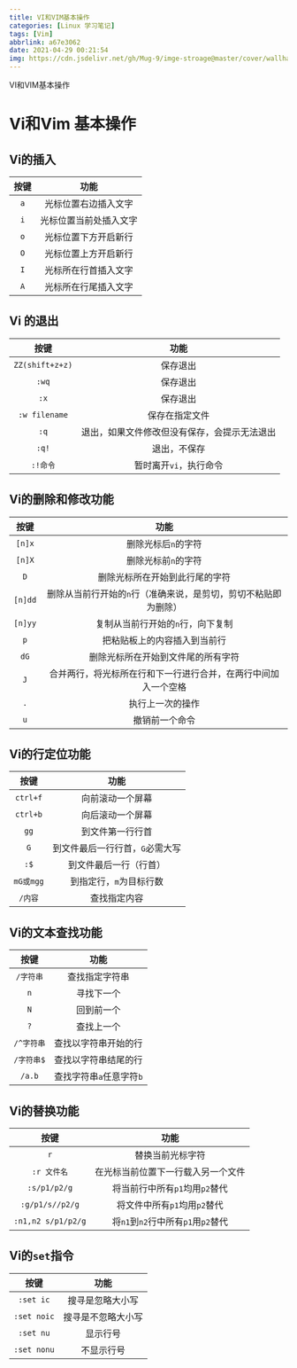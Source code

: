 ```yaml
---
title: VI和VIM基本操作
categories: [Linux 学习笔记]
tags: [Vim]
abbrlink: a67e3062
date: 2021-04-29 00:21:54
img: https://cdn.jsdelivr.net/gh/Mug-9/imge-stroage@master/cover/wallhaven-o3gmw9.2q0klcmfizw0.png
---
```


VI和VIM基本操作

<!-- less-->

# Vi和Vim 基本操作

## Vi的插入

| 按键 |          功能          |
| :--: | :--------------------: |
| `a`  |  光标位置右边插入文字  |
| `i`  | 光标位置当前处插入文字 |
| `o`  |  光标位置下方开启新行  |
| `O`  |  光标位置上方开启新行  |
| `I`  |  光标所在行首插入文字  |
| `A`  |  光标所在行尾插入文字  |

## Vi 的退出

|      按键       |                     功能                     |
| :-------------: | :------------------------------------------: |
| `ZZ(shift+z+z)` |                   保存退出                   |
|      `:wq`      |                   保存退出                   |
|      `:x`       |                   保存退出                   |
|  `:w filename`  |                保存在指定文件                |
|      `:q`       | 退出，如果文件修改但没有保存，会提示无法退出 |
|      `:q!`      |                 退出，不保存                 |
|    `:!命令`     |            暂时离开`vi`，执行命令            |

## Vi的删除和修改功能

|  按键   |                             功能                             |
| :-----: | :----------------------------------------------------------: |
| `[n]x`  |                     删除光标后`n`的字符                      |
| `[n]X`  |                     删除光标前`n`的字符                      |
|   `D`   |                删除光标所在开始到此行尾的字符                |
| `[n]dd` | 删除从当前行开始的`n`行（准确来说，是剪切，剪切不粘贴即为删除） |
| `[n]yy` |              复制从当前行开始的`n`行，向下复制               |
|   `p`   |                 把粘贴板上的内容插入到当前行                 |
|  `dG`   |              删除光标所在开始到文件尾的所有字符              |
|   `J`   | 合并两行，将光标所在行和下一行进行合并，在两行中间加入一个空格 |
|   `.`   |                       执行上一次的操作                       |
|   `u`   |                        撤销前一个命令                        |

##   Vi的行定位功能

|   按键    |              功能               |
| :-------: | :-----------------------------: |
| `ctrl+f`  |        向前滚动一个屏幕         |
| `ctrl+b`  |        向后滚动一个屏幕         |
|   `gg`    |        到文件第一行行首         |
|    `G`    | 到文件最后一行行首，`G`必需大写 |
|   `:$`    |     到文件最后一行（行首）      |
| `mG或mgg` |     到指定行，`m`为目标行数     |
|  `/内容`  |          查找指定内容           |

## Vi的文本查找功能

|    按键    |           功能           |
| :--------: | :----------------------: |
| `/字符串`  |      查找指定字符串      |
|    `n`     |        寻找下一个        |
|    `N`     |        回到前一个        |
|    `?`     |        查找上一个        |
| `/^字符串` |   查找以字符串开始的行   |
| `/字符串$` |   查找以字符串结尾的行   |
|   `/a.b`   | 查找字符串`a`任意字符`b` |

## Vi的替换功能

|        按键        |                功能                |
| :----------------: | :--------------------------------: |
|        `r`         |          替换当前光标字符          |
|    `:r 文件名`     | 在光标当前位置下一行载入另一个文件 |
|    `:s/p1/p2/g`    |   将当前行中所有`p1`均用`p2`替代   |
|  `:g/p1/s//p2/g`   |    将文件中所有`p1`均用`p2`替代    |
| `:n1,n2 s/p1/p2/g` | 将`n1`到`n2`行中所有`p1`用`p2`替代 |

## Vi的`set`指令

|    按键     |        功能        |
| :---------: | :----------------: |
|  `:set ic`  |  搜寻是忽略大小写  |
| `:set noic` | 搜寻是不忽略大小写 |
|  `:set nu`  |      显示行号      |
| `:set nonu` |     不显示行号     |

